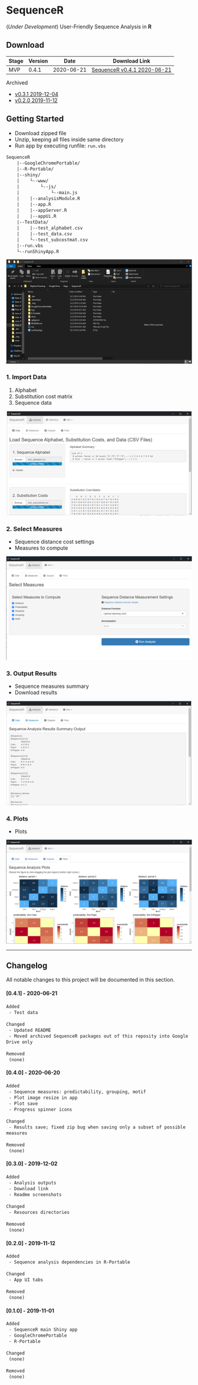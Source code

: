 **SequenceR**  
==============

(*Under Development*) User-Friendly Sequence Analysis in **R**

## Download

| Stage | Version | Date | Download Link |
| ----------- | ----------- | ----------- | ----------- |
| MVP | 0.4.1 | 2020-06-21 | [SequenceR v0.4.1 2020-06-21](https://drive.google.com/file/d/12HogXAbeZAW_VOwthCMD70ZgbkX3_ee9/view?usp=sharing, 'SequenceR v0.4.1') |

Archived
 - [v0.3.1 2019-12-04](https://drive.google.com/file/d/1xcJQGmt3eQMiv9LAodLvkmEsbiDc-75w/view?usp=sharing, 'SequenceR v0.3.1')
 - [v0.2.0 2019-11-12](https://drive.google.com/file/d/1FHvMK6yUAgqSjJkYDJlBiXKpNrMti1QF/view?usp=sharing, 'SequenceR v0.2.0')


## Getting Started

- Download zipped file
- Unzip, keeping all files inside same directory
- Run app by executing runfile: `run.vbs`

```
SequenceR
    |--GoogleChromePortable/
    |--R-Portable/
    |--shiny/
    |    └--www/
    |        └--js/
    |            └--main.js
    |    |--analysisModule.R
    |    |--app.R
    |    |--appServer.R
    |    |--appUi.R
    |--TestData/
    |    |--test_alphabet.csv
    |    |--test_data.csv
    |    └--test_subcostmat.csv
    |--run.vbs
    └--runShinyApp.R
```

[![](/_img/tutorial_screenvid_analysis.gif "SequenceR")](#getting-started)

### 1. Import Data

1. Alphabet
2. Substitution cost matrix
3. Sequence data

[![](/_img/readme_analysis_data_import.png "Import data files")](#1-import-data)

### 2. Select Measures

- Sequence distance cost settings
- Measures to compute

[![](/_img/readme_analysis_measures.png "Measures")](#2-select-measures)

### 3. Output Results

- Sequence measures summary
- Download results

[![](/_img/readme_analysis_outputs.png "Outputs")](#3-output-results)

### 4. Plots

- Plots

[![](/_img/readme_analysis_plots.png "Plots")](#4-plots)



<hr>

## Changelog

All notable changes to this project will be documented in this section.


#### [0.4.1] - 2020-06-21
```
Added
 - Test data

Changed
 - Updated README
 - Moved archived SequenceR packages out of this reposity into Google Drive only

Removed
 (none)
```

#### [0.4.0] - 2020-06-20
```
Added
 - Sequence measures: predictability, grouping, motif
 - Plot image resize in app
 - Plot save
 - Progress spinner icons

Changed
 - Results save; fixed zip bug when saving only a subset of possible measures

Removed
 (none)
```


#### [0.3.0] - 2019-12-02
```
Added
 - Analysis outputs
 - Download link
 - Readme screenshots

Changed
 - Resources directories

Removed
 (none)
```


#### [0.2.0] - 2019-11-12
```
Added
 - Sequence analysis dependencies in R-Portable

Changed
 - App UI tabs

Removed
 (none)
```


#### [0.1.0] - 2019-11-01
```
Added
 - SequenceR main Shiny app
 - GoogleChromePortable
 - R-Portable

Changed
 (none)

Removed
 (none)
```
